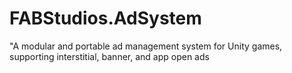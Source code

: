 # FABStudios.AdSystem
"A modular and portable ad management system for Unity games, supporting interstitial, banner, and app open ads
